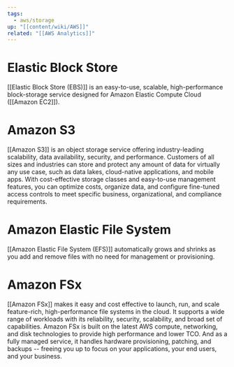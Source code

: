 ```yaml
---
tags:
  - aws/storage
up: "[[content/wiki/AWS]]"
related: "[[AWS Analytics]]"
---
```



# Elastic Block Store
[[Elastic Block Store (EBS)]]  is an easy-to-use, scalable, high-performance block-storage service designed for Amazon Elastic Compute Cloud ([[Amazon EC2]]). 

# Amazon S3
[[Amazon S3]] is an object storage service offering industry-leading scalability, data availability, security, and performance. Customers of all sizes and industries can store and protect any amount of data for virtually any use case, such as data lakes, cloud-native applications, and mobile apps. With cost-effective storage classes and easy-to-use management features, you can optimize costs, organize data, and configure fine-tuned access controls to meet specific business, organizational, and compliance requirements.

# Amazon Elastic File System
[[Amazon Elastic File System (EFS)]] automatically grows and shrinks as you add and remove files with no need for management or provisioning.

# Amazon FSx
[[Amazon FSx]] makes it easy and cost effective to launch, run, and scale feature-rich, high-performance file systems in the cloud. It supports a wide range of workloads with its reliability, security, scalability, and broad set of capabilities. Amazon FSx is built on the latest AWS compute, networking, and disk technologies to provide high performance and lower TCO. And as a fully managed service, it handles hardware provisioning, patching, and backups -- freeing you up to focus on your applications, your end users, and your business.
